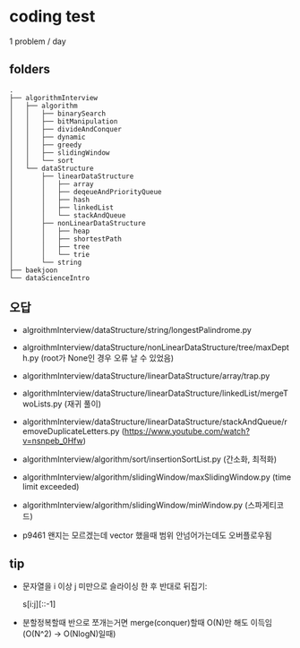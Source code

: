# coding test

1 problem / day

## folders

```
.
├── algorithmInterview
│   ├── algorithm
│   │   ├── binarySearch
│   │   ├── bitManipulation
│   │   ├── divideAndConquer
│   │   ├── dynamic
│   │   ├── greedy
│   │   ├── slidingWindow
│   │   └── sort
│   └── dataStructure
│       ├── linearDataStructure
│       │   ├── array
│       │   ├── deqeueAndPriorityQueue
│       │   ├── hash
│       │   ├── linkedList
│       │   └── stackAndQueue
│       ├── nonLinearDataStructure
│       │   ├── heap
│       │   ├── shortestPath
│       │   ├── tree
│       │   └── trie
│       └── string
├── baekjoon
└── dataScienceIntro
```

## 오답

- algroithmInterview/dataStructure/string/longestPalindrome.py

- algroithmInterview/dataStructure/nonLinearDataStructure/tree/maxDepth.py (root가 None인 경우 오류 날 수 있었음)

- algorithmInterview/dataStructure/linearDataStructure/array/trap.py

- algorithmInterview/dataStructure/linearDataStructure/linkedList/mergeTwoLists.py (재귀 풀이)

- algorithmInterview/dataStructure/linearDataStructure/stackAndQueue/removeDuplicateLetters.py (https://www.youtube.com/watch?v=nsnpeb_0Hfw)

- algorithmInterview/algorithm/sort/insertionSortList.py (간소화, 최적화)

- algorithmInterview/algorithm/slidingWindow/maxSlidingWindow.py (time limit exceeded)

- algorithmInterview/algorithm/slidingWindow/minWindow.py (스파게티코드)

- p9461 왠지는 모르겠는데 vector<long long> 했을때 범위 안넘어가는데도 오버플로우됨

## tip

- 문자열을 i 이상 j 미만으로 슬라이싱 한 후 반대로 뒤집기:

  s[i:j][::-1]

- 분할정복할때 반으로 쪼개는거면 merge(conquer)할때 O(N)만 해도 이득임 (O(N^2) -> O(NlogN)일때)
